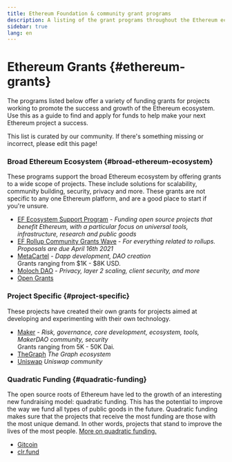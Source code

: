 ```yaml
---
title: Ethereum Foundation & community grant programs
description: A listing of the grant programs throughout the Ethereum ecosystem.
sidebar: true
lang: en
---
```


# Ethereum Grants {#ethereum-grants}

The programs listed below offer a variety of funding grants for projects working to promote the success and growth of the Ethereum ecosystem. Use this as a guide to find and apply for funds to help make your next Ethereum project a success.

This list is curated by our community. If there's something missing or incorrect, please edit this page!

### Broad Ethereum Ecosystem {#broad-ethereum-ecosystem}

These programs support the broad Ethereum ecosystem by offering grants to a wide scope of projects. These include solutions for scalability, community building, security, privacy and more. These grants are not specific to any one Ethereum platform, and are a good place to start if you're unsure.

- [EF Ecosystem Support Program](https://esp.ethereum.foundation) - _Funding open source projects that benefit Ethereum, with a particular focus on universal tools, infrastructure, research and public goods_
- [EF Rollup Community Grants Wave](https://esp.ethereum.foundation/en/rollup-grants/) - _For everything related to rollups. Proposals are due April 16th 2021_
- [MetaCartel](https://www.metacartel.org/grants/) - _Dapp development, DAO creation_  
  Grants ranging from $1K - $8K USD.
- [Moloch DAO](https://www.molochdao.com/) - _Privacy, layer 2 scaling, client security, and more_
- [Open Grants](https://opengrants.com/explore)

### Project Specific {#project-specific}

These projects have created their own grants for projects aimed at developing and experimenting with their own technology.

- [Maker](https://grants.makerdao.com/) - _Risk, governance, core development, ecosystem, tools, MakerDAO community, security_  
  Grants ranging from 5K - 50K Dai.
- [TheGraph](https://airtable.com/shreX09LazIhsg0bU) _The Graph ecosystem_
- [Uniswap](https://airtable.com/shrEXXxXB1humz7VS) _Uniswap community_

### Quadratic Funding {#quadratic-funding}

The open source roots of Ethereum have led to the growth of an interesting new fundraising model: quadratic funding. This has the potential to improve the way we fund all types of public goods in the future. Quadratic funding makes sure that the projects that receive the most funding are those with the most unique demand. In other words, projects that stand to improve the lives of the most people. [More on quadratic funding.](/defi/#quadratic-funding)

- [Gitcoin](https://gitcoin.co/grants)
- [clr.fund](https://clr.fund/)
